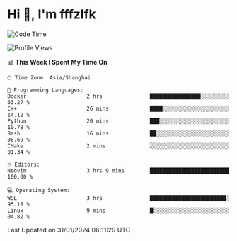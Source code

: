 # Hi 👋, I'm fffzlfk

<!--START_SECTION:waka-->
![Code Time](http://img.shields.io/badge/Code%20Time-646%20hrs%2017%20mins-blue)

![Profile Views](http://img.shields.io/badge/Profile%20Views-0-blue)

📊 **This Week I Spent My Time On** 

```text
🕑︎ Time Zone: Asia/Shanghai

💬 Programming Languages: 
Docker                   2 hrs               ████████████████░░░░░░░░░   63.27 % 
C++                      26 mins             ████░░░░░░░░░░░░░░░░░░░░░   14.12 % 
Python                   20 mins             ███░░░░░░░░░░░░░░░░░░░░░░   10.78 % 
Bash                     16 mins             ██░░░░░░░░░░░░░░░░░░░░░░░   08.69 % 
CMake                    2 mins              ░░░░░░░░░░░░░░░░░░░░░░░░░   01.34 % 

🔥 Editors: 
Neovim                   3 hrs 9 mins        █████████████████████████   100.00 % 

💻 Operating System: 
WSL                      3 hrs               ████████████████████████░   95.18 % 
Linux                    9 mins              █░░░░░░░░░░░░░░░░░░░░░░░░   04.82 % 
```


 Last Updated on 31/01/2024 06:11:29 UTC
<!--END_SECTION:waka-->

